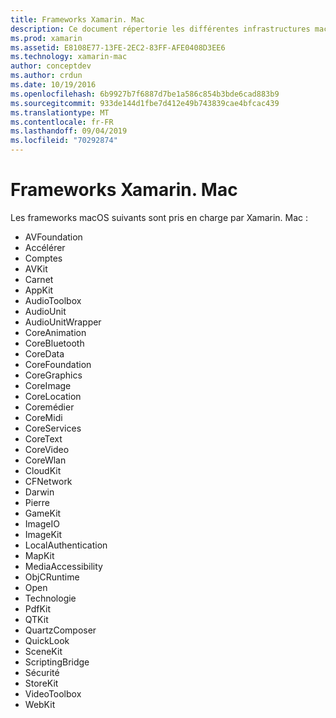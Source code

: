 ```yaml
---
title: Frameworks Xamarin. Mac
description: Ce document répertorie les différentes infrastructures macOS disponibles pour le développement d’applications Mac avec Xamarin. Mac.
ms.prod: xamarin
ms.assetid: E8108E77-13FE-2EC2-83FF-AFE0408D3EE6
ms.technology: xamarin-mac
author: conceptdev
ms.author: crdun
ms.date: 10/19/2016
ms.openlocfilehash: 6b9927b7f6887d7be1a586c854b3bde6cad883b9
ms.sourcegitcommit: 933de144d1fbe7d412e49b743839cae4bfcac439
ms.translationtype: MT
ms.contentlocale: fr-FR
ms.lasthandoff: 09/04/2019
ms.locfileid: "70292874"
---
```

# <a name="xamarinmac-frameworks"></a>Frameworks Xamarin. Mac

Les frameworks macOS suivants sont pris en charge par Xamarin. Mac :

- AVFoundation 
- Accélérer
- Comptes
- AVKit
- Carnet 
- AppKit 
- AudioToolbox 
- AudioUnit 
- AudioUnitWrapper 
- CoreAnimation 
- CoreBluetooth 
- CoreData 
- CoreFoundation 
- CoreGraphics 
- CoreImage 
- CoreLocation 
- Coremédier 
- CoreMidi 
- CoreServices 
- CoreText 
- CoreVideo 
- CoreWlan 
- CloudKit
- CFNetwork
- Darwin 
- Pierre 
- GameKit 
- ImageIO 
- ImageKit 
- LocalAuthentication
- MapKit
- MediaAccessibility
- ObjCRuntime 
- Open 
- Technologie 
- PdfKit 
- QTKit 
- QuartzComposer 
- QuickLook 
- SceneKit 
- ScriptingBridge 
- Sécurité 
- StoreKit 
- VideoToolbox
- WebKit

